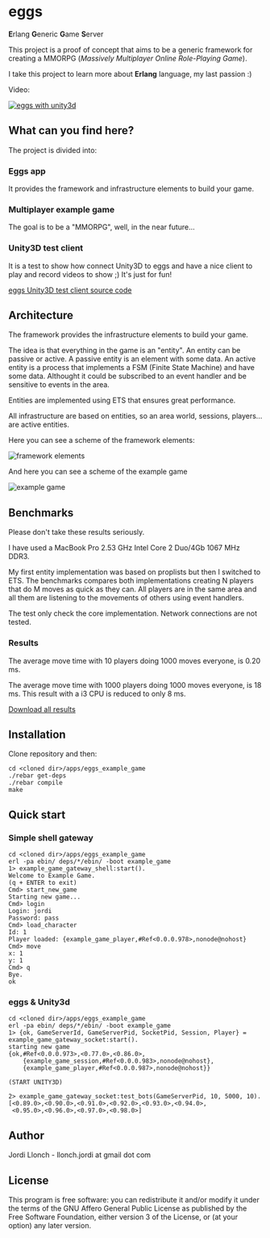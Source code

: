 # eggs

**E**rlang **G**eneric **G**ame **S**erver

This project is a proof of concept that aims to be a generic framework for creating a MMORPG (*Massively Multiplayer Online Role-Playing Game*).

I take this project to learn more about **Erlang** language, my last passion :)

Video:

[![eggs with unity3d](https://i2.ytimg.com/vi/AOjHIsL-8ZA/mqdefault.jpg?v=51142d8c "eggs with unity3d")](http://youtu.be/AOjHIsL-8ZA)


## What can you find here?

The project is divided into:
### Eggs app
It provides the framework and infrastructure elements to build your game.

### Multiplayer example game
The goal is to be a "MMORPG", well, in the near future...

### Unity3D test client
It is a test to show how connect Unity3D to eggs and have a nice client to play and record videos to show ;) It's just for fun!

[eggs Unity3D test client source code](https://github.com/jordillonch/eggs_unity3d)


## Architecture

The framework provides the infrastructure elements to build your game.

The idea is that everything in the game is an "entity".
An entity can be passive or active. A passive entity is an element with some data. An active entity is a process that implements a FSM (Finite State Machine) and have some data.
Althought it could be subscribed to an event handler and be sensitive to events in the area.

Entities are implemented using ETS that ensures great performance.

All infrastructure are based on entities, so an area world, sessions, players... are active entities.

Here you can see a scheme of the framework elements:

![framework elements](https://raw.github.com/jordillonch/eggs/master/apps/eggs_example_game/docs/eggs_structure_eggs.png "Framework elements")

And here you can see a scheme of the example game

![example game](https://raw.github.com/jordillonch/eggs/master/apps/eggs_example_game/docs/eggs_structure_example_game.png "Example game")


## Benchmarks

Please don't take these results seriously.

I have used a MacBook Pro 2.53 GHz Intel Core 2 Duo/4Gb 1067 MHz DDR3.

My first entity implementation was based on proplists but then I switched to ETS. The benchmarks compares both implementations creating N players that do M moves as quick as they can. All players are in the same area and all them are listening to the movements of others using event handlers.

The test only check the core implementation. Network connections are not tested.

### Results

The average move time with 10 players doing 1000 moves everyone, is 0.20 ms.

The average move time with 1000 players doing 1000 moves everyone, is 18 ms. This result with a i3 CPU is reduced to only 8 ms.

[Download all results](https://raw.github.com/jordillonch/eggs/master/apps/eggs_example_game/docs/benchmarks.ods)


## Installation

Clone repository and then:

    cd <cloned dir>/apps/eggs_example_game
    ./rebar get-deps
    ./rebar compile
    make



## Quick start
### Simple shell gateway
    cd <cloned dir>/apps/eggs_example_game
    erl -pa ebin/ deps/*/ebin/ -boot example_game
    1> example_game_gateway_shell:start().
    Welcome to Example Game.
    (q + ENTER to exit)
    Cmd> start_new_game
    Starting new game...
    Cmd> login
    Login: jordi
    Password: pass
    Cmd> load_character
    Id: 1
    Player loaded: {example_game_player,#Ref<0.0.0.978>,nonode@nohost}
    Cmd> move
    x: 1
    y: 1
    Cmd> q
    Bye.
    ok

### eggs & Unity3d
    cd <cloned dir>/apps/eggs_example_game
    erl -pa ebin/ deps/*/ebin/ -boot example_game
    1> {ok, GameServerId, GameServerPid, SocketPid, Session, Player} = example_game_gateway_socket:start().
    starting new game
    {ok,#Ref<0.0.0.973>,<0.77.0>,<0.86.0>,
        {example_game_session,#Ref<0.0.0.983>,nonode@nohost},
        {example_game_player,#Ref<0.0.0.987>,nonode@nohost}}

    (START UNITY3D)

    2> example_game_gateway_socket:test_bots(GameServerPid, 10, 5000, 10).
    [<0.89.0>,<0.90.0>,<0.91.0>,<0.92.0>,<0.93.0>,<0.94.0>,
     <0.95.0>,<0.96.0>,<0.97.0>,<0.98.0>]



## Author

Jordi Llonch - llonch.jordi at gmail dot com


## License

This program is free software: you can redistribute it and/or modify
it under the terms of the GNU Affero General Public License as
published by the Free Software Foundation, either version 3 of the
License, or (at your option) any later version.
